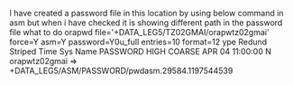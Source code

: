 I have created a password file in this location by using below command in asm but when i have checked it is showing different path in the password file what to do
orapwd file='+DATA_LEG5/TZ02GMAI/orapwtz02gmai' force=Y asm=Y password=Y0u_full entries=10 format=12
ype      Redund  Striped  Time             Sys  Name
PASSWORD  HIGH    COARSE   APR 04 11:00:00  N    orapwtz02gmai => +DATA_LEG5/ASM/PASSWORD/pwdasm.29584.1197544539
